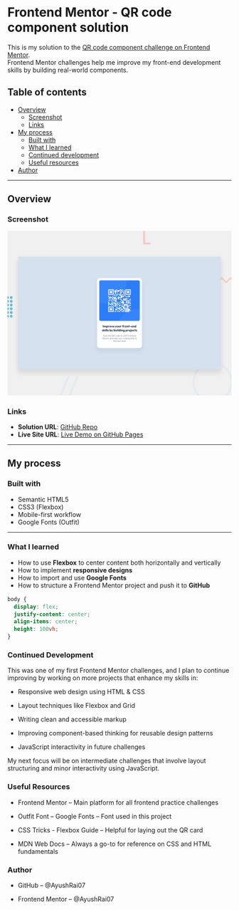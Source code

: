 # Frontend Mentor - QR code component solution

This is my solution to the [QR code component challenge on Frontend Mentor](https://www.frontendmentor.io/challenges/qr-code-component-iux_sIO_H).  
Frontend Mentor challenges help me improve my front-end development skills by building real-world components.

## Table of contents

- [Overview](#overview)
  - [Screenshot](#screenshot)
  - [Links](#links)
- [My process](#my-process)
  - [Built with](#built-with)
  - [What I learned](#what-i-learned)
  - [Continued development](#continued-development)
  - [Useful resources](#useful-resources)
- [Author](#author)

---

## Overview

### Screenshot

![Screenshot of the solution](./preview.jpg)

### Links

- **Solution URL**: [GitHub Repo](https://github.com/AyushRai07/qr-code-component.git)
- **Live Site URL**: [Live Demo on GitHub Pages](https://ayushrai07.github.io/FrontEnd-Mentor-Solutions/qr-code-component/)

---

## My process

### Built with

- Semantic HTML5
- CSS3 (Flexbox)
- Mobile-first workflow
- Google Fonts (Outfit)

---

### What I learned

- How to use **Flexbox** to center content both horizontally and vertically
- How to implement **responsive designs**
- How to import and use **Google Fonts**
- How to structure a Frontend Mentor project and push it to **GitHub**

```css
body {
  display: flex;
  justify-content: center;
  align-items: center;
  height: 100vh;
}
```

### Continued Development

This was one of my first Frontend Mentor challenges, and I plan to continue improving by working on more projects that enhance my skills in:

- Responsive web design using HTML & CSS

- Layout techniques like Flexbox and Grid

- Writing clean and accessible markup

- Improving component-based thinking for reusable design patterns

- JavaScript interactivity in future challenges

My next focus will be on intermediate challenges that involve layout structuring and minor interactivity using JavaScript.

### Useful Resources

- Frontend Mentor – Main platform for all frontend practice challenges

- Outfit Font – Google Fonts – Font used in this project

- CSS Tricks - Flexbox Guide – Helpful for laying out the QR card

- MDN Web Docs – Always a go-to for reference on CSS and HTML fundamentals

### Author

- GitHub – @AyushRai07

- Frontend Mentor – @AyushRai07
